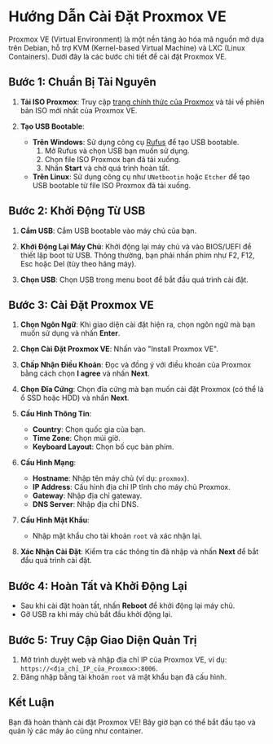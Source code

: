 # Hướng Dẫn Cài Đặt Proxmox VE

Proxmox VE (Virtual Environment) là một nền tảng ảo hóa mã nguồn mở dựa trên Debian, hỗ trợ KVM (Kernel-based Virtual Machine) và LXC (Linux Containers). Dưới đây là các bước chi tiết để cài đặt Proxmox VE.

## Bước 1: Chuẩn Bị Tài Nguyên

1. **Tải ISO Proxmox**: Truy cập [trang chính thức của Proxmox](https://www.proxmox.com/en/downloads) và tải về phiên bản ISO mới nhất của Proxmox VE.

2. **Tạo USB Bootable**:
   - **Trên Windows**: Sử dụng công cụ [Rufus](https://rufus.ie/) để tạo USB bootable.
     1. Mở Rufus và chọn USB bạn muốn sử dụng.
     2. Chọn file ISO Proxmox bạn đã tải xuống.
     3. Nhấn **Start** và chờ quá trình hoàn tất.
   - **Trên Linux**: Sử dụng công cụ như `UNetbootin` hoặc `Etcher` để tạo USB bootable từ file ISO Proxmox đã tải xuống.

## Bước 2: Khởi Động Từ USB

1. **Cắm USB**: Cắm USB bootable vào máy chủ của bạn.

2. **Khởi Động Lại Máy Chủ**: Khởi động lại máy chủ và vào BIOS/UEFI để thiết lập boot từ USB. Thông thường, bạn phải nhấn phím như F2, F12, Esc hoặc Del (tùy theo hãng máy).

3. **Chọn USB**: Chọn USB trong menu boot để bắt đầu quá trình cài đặt.

## Bước 3: Cài Đặt Proxmox VE

1. **Chọn Ngôn Ngữ**: Khi giao diện cài đặt hiện ra, chọn ngôn ngữ mà bạn muốn sử dụng và nhấn **Enter**.

2. **Chọn Cài Đặt Proxmox VE**: Nhấn vào "Install Proxmox VE".

3. **Chấp Nhận Điều Khoản**: Đọc và đồng ý với điều khoản của Proxmox bằng cách chọn **I agree** và nhấn **Next**.

4. **Chọn Đĩa Cứng**: Chọn đĩa cứng mà bạn muốn cài đặt Proxmox (có thể là ổ SSD hoặc HDD) và nhấn **Next**.

5. **Cấu Hình Thông Tin**:
   - **Country**: Chọn quốc gia của bạn.
   - **Time Zone**: Chọn múi giờ.
   - **Keyboard Layout**: Chọn bố cục bàn phím.

6. **Cấu Hình Mạng**:
   - **Hostname**: Nhập tên máy chủ (ví dụ: `proxmox`).
   - **IP Address**: Cấu hình địa chỉ IP tĩnh cho máy chủ Proxmox.
   - **Gateway**: Nhập địa chỉ gateway.
   - **DNS Server**: Nhập địa chỉ DNS.

7. **Cấu Hình Mật Khẩu**:
   - Nhập mật khẩu cho tài khoản `root` và xác nhận lại.

8. **Xác Nhận Cài Đặt**: Kiểm tra các thông tin đã nhập và nhấn **Next** để bắt đầu quá trình cài đặt.

## Bước 4: Hoàn Tất và Khởi Động Lại

- Sau khi cài đặt hoàn tất, nhấn **Reboot** để khởi động lại máy chủ.
- Gỡ USB ra khi máy chủ bắt đầu khởi động lại.

## Bước 5: Truy Cập Giao Diện Quản Trị

1. Mở trình duyệt web và nhập địa chỉ IP của Proxmox VE, ví dụ: `https://<địa_chỉ_IP_của_Proxmox>:8006`.
2. Đăng nhập bằng tài khoản `root` và mật khẩu bạn đã cấu hình.

## Kết Luận

Bạn đã hoàn thành cài đặt Proxmox VE! Bây giờ bạn có thể bắt đầu tạo và quản lý các máy ảo cũng như container.

